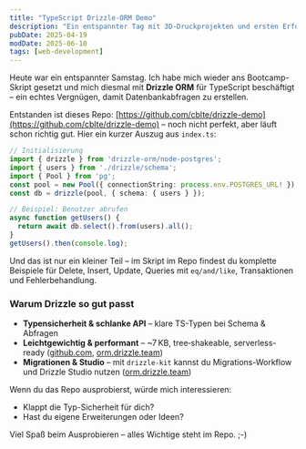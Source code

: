 ```yaml
---
title: "TypeScript Drizzle-ORM Demo"
description: "Ein entspannter Tag mit 3D-Druckprojekten und ersten Erfolgen beim Arbeiten mit Drizzle ORM für TypeScript."
pubDate: 2025-04-19
modDate: 2025-06-10
tags: [web-development]
---
```


Heute war ein entspannter Samstag. Ich habe mich wieder ans Bootcamp-Skript gesetzt und mich diesmal mit **Drizzle ORM** für TypeScript beschäftigt – ein echtes Vergnügen, damit Datenbankabfragen zu erstellen.

Entstanden ist dieses Repo: [https://github.com/cblte/drizzle-demo](https://github.com/cblte/drizzle-demo) – noch nicht perfekt, aber läuft schon richtig gut. Hier ein kurzer Auszug aus `index.ts`:

```ts
// Initialisierung
import { drizzle } from 'drizzle-orm/node-postgres';
import { users } from './drizzle/schema';
import { Pool } from 'pg';
const pool = new Pool({ connectionString: process.env.POSTGRES_URL! });
const db = drizzle(pool, { schema: { users } });

// Beispiel: Benutzer abrufen
async function getUsers() {
  return await db.select().from(users).all();
}
getUsers().then(console.log);
```

Und das ist nur ein kleiner Teil – im Skript im Repo findest du komplette Beispiele für Delete, Insert, Update, Queries mit `eq/and/like`, Transaktionen und Fehlerbehandlung.

### Warum Drizzle so gut passt

* **Typensicherheit & schlanke API** – klare TS-Typen bei Schema & Abfragen
* **Leichtgewichtig & performant** – \~7 KB, tree‑shakeable, serverless-ready ([github.com][1], [orm.drizzle.team][2])
* **Migrationen & Studio** – mit `drizzle-kit` kannst du Migrations-Workflow und Drizzle Studio nutzen ([orm.drizzle.team][3])

Wenn du das Repo ausprobierst, würde mich interessieren:

* Klappt die Typ-Sicherheit für dich?
* Hast du eigene Erweiterungen oder Ideen?

Viel Spaß beim Ausprobieren – alles Wichtige steht im Repo. ;-)

[1]: https://github.com/drizzle-team/drizzle-orm "drizzle-team/drizzle-orm: Headless TypeScript ORM with a ... - GitHub"
[2]: https://orm.drizzle.team/drizzle-studio/overview "Meet Drizzle Studio"
[3]: https://orm.drizzle.team/docs/kit-overview "Migrations with Drizzle Kit"
